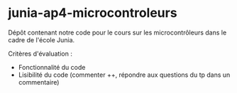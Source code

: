 # junia-ap4-microcontroleurs
Dépôt contenant notre code pour le cours sur les microcontrôleurs dans le cadre de l'école Junia. 

Critères d'évaluation : 
* Fonctionnalité du code
* Lisibilité du code (commenter ++, répondre aux questions du tp dans un commentaire)

